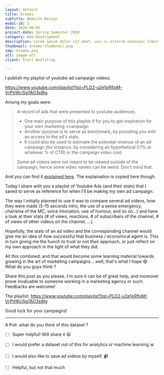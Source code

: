 ```yaml
---
layout: default
title: Dreams
subtitle: Website Design
modal-id: 1
date: 2020-08-03
project-date: Spring Semester 2020
category: Web Development
description: Lorem ipsum dolor sit amet, usu cu alterum nominavi lobortis. At duo novum diceret. Tantas apeirian vix et, usu sanctus postulant inciderint ut, populo diceret necessitatibus in vim. Cu eum dicam feugiat noluisse.
thumbnail: dreams-thumbnail.png
img: dreams.png
alt: image-alt
client: Start Bootstrap

---
```





I publish my playlist of youtube ad campaign videos.

https://www.youtube.com/playlist?list=PLD2-u2e1pRflqM-VrPVIRci5g7AO3s8tg



Among my goals were:
> A record of ads that were presented to youtube audiences. 
> - One main purpose of this playlist if for you to get inspiration for your own marketing >campaign.
> - Another purpose is to serve as benchmark, by providing you with an access to the ad's stats.
> - It could also be used to estimate the potential revenue of an ad campaign (for instance, by considering an hypothetical 0.1% or whatever % of CTR) or the campaign video cost.
> 
> Some ad videos were not meant to be viewed  outside of the campaign, hence some video names can be weird. Don't mind that.

And you can find it [explained here](https://www.producthunt.com/makers/1-makers/discussion/60028-evaluate-your-marketing-campaign-with-this-list-of-ads-and-their-stats). The explaination is copied here though.



Today I share with you a playlist of Youtube Ads (and *their stats*) that I saved to serve as reference for when I'll be making my own ad campaign.

The way I initially planned to use it was to compare several ad videos, how they were made (5-15 seconds intro, the use of a sense emergency, charisma of the MC, voice intonation, use of humour, and so on...) and have a look at their stats (# of views, reactions, # of subscribers of the channel, # of views of other videos on the channel, ...).

Hopefully, the stats of an ad video and the corresponding channel would give me an idea of how successful that business / economical agent is. This in turn giving me the hunch to trust or not their approach, or just reflect on my own approach in the light of what they did.

All this combined, and that would become some learning material towards growing in the art of marketing campaigns... well, that's what I hope 😄   What do you guys think ?


Share this post as you please. I'm sure it can be of great help, and moreover prove invaluable to someone working in a marketing agency or such.
Feedbacks are welcome!

The playlist: https://www.youtube.com/playlist?list=PLD2-u2e1pRflqM-VrPVIRci5g7AO3s8tg

Good luck for your campaigns!

----------------

A Poll: what do you think of this dataset ?

-[ ] Super helpful! Will share it 😃
-[ ] I would prefer a dataset out of this for analytics or machine learning 📊
-[ ] I would also like to save ad videos by myself. 📹
-[ ] Helpful, but not that much


